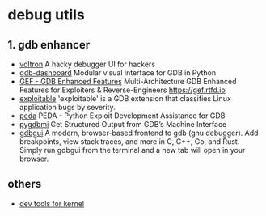 # debug utils 

## 1. gdb enhancer 

* [voltron](https://github.com/snare/voltron)  A hacky debugger UI for hackers
* [gdb-dashboard](https://github.com/cyrus-and/gdb-dashboard)  Modular visual interface for GDB in Python
* [GEF - GDB Enhanced Features](https://github.com/hugsy/gef) Multi-Architecture GDB Enhanced Features for Exploiters & Reverse-Engineers https://gef.rtfd.io
* [exploitable](https://github.com/jfoote/exploitable)  'exploitable' is a GDB extension that classifies Linux application bugs by severity.
* [peda](https://github.com/longld/peda) PEDA - Python Exploit Development Assistance for GDB
* [pygdbmi](http://grassfedcode.com/pygdbmi/)  Get Structured Output from GDB’s Machine Interface
* [gdbgui](https://github.com/cs01/gdbgui)  A modern, browser-based frontend to gdb (gnu debugger). Add breakpoints, view stack traces, and more in C, C++, Go, and Rust. Simply run gdbgui from the terminal and a new tab will open in your browser.

## others

* [dev tools for kernel](https://www.kernel.org/doc/html/latest/dev-tools/index.html)
